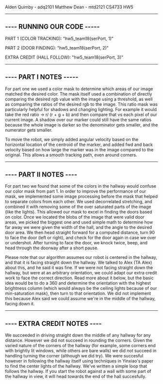 Alden Quimby - adq2101
Matthew Dean - mtd2121
CS4733 HW5

---------------------------
---- RUNNING OUR CODE -----
---------------------------

PART 1 (COLOR TRACKING):
"hw5_team18(serPort, 1)"

PART 2 (DOOR FINDING):
"hw5_team18(serPort, 2)"

EXTRA CREDIT (HALL FOLLOW):
"hw5_team18(serPort, 3)"

-----------------------
---- PART I NOTES -----
-----------------------

For part one we used a color mask to determine which areas of our image matched the desired color. The mask itself used a combination of directly comparing the desired rgb value with the image using a threshold, as well as comparing the ratios of the desired rgb to the image. This ratio mask was particularly helpful for shadows and changing lighting. For example it would take the red ratio ->  r/ (r + g + b) and then compare that vs each pixel of our current image. A shadow over our marker could still have the same ratios because the whole image is darker so the denominator gets smaller, and the numerator gets smaller.

To move the robot, we simply added angular velocity based on the horizontal location of the centroid of the marker, and added fwd and back velocity based on how large the marker was in the image compared to the original. This allows a smooth tracking path, even around corners. 

-----------------------
---- PART II NOTES ----
-----------------------

For part two we found that some of the colors in the hallway would confuse our color mask from part 1. In order to improve the performance of our mask, we implemented some image processing before the mask that helped to separate colors from each other. We used decorrelated stretching, and combined it with removing some of the over saturated parts of the image (like the lights). This allowed our mask to excel in finding the doors based on color. Once we located the blobs of the image that were valid door areas, we picked the biggest one and used simple math to determine how far away we were given the width of the hall, and the angle to the desired door area. We then head straight forward for a computed distance, turn 90 to face the door (left or right), and check for the door again in case we over or undershot. After turning to face the door, we knock twice, beep, and head through the doorway after a short pause.

Please note that our algorithm assumes our robot is centered in the hallway, and that it is facing straight down the hallway. We talked to Alex (TA Alex) about this, and he said it was fine. If we were not facing straight down the hallway, but were at an arbitrary orientation, we could adapt our extra credit work to face the correct direction. Read more about it below, but the basic idea would be to do a 360 and determine the orientation with the highest brightness column (which would always be the ceiling lights because of our min-saturation mask), then turn to that orientation. We did not implement this because Alex said we could assume we're in the middle of the hallway, facing down it.

----------------------------
---- EXTRA CREDIT NOTES ----
----------------------------

We succeeded in driving straight down the middle of any hallway for any distance. However we did not succeed in rounding the corners. Given the varied nature of the corners of the hallway (for example, some corners end with brightly lit windows, while others are bare walls) we did not succeed in handling turning the corner (although we did try). We were succesful however in following the hallway itself using techniques in Yinxiao's paper to find the center lights of the hallway. We've written a simple loop that follows the hallway. If you start the robot against a wall with some part of the hallway in view, it will head towards the end of the hall succesfully. 
